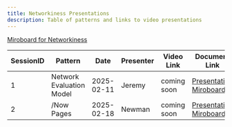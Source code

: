 ```yaml
---
title: Networkiness Presentations
description: Table of patterns and links to video presentations
---
```

[Miroboard for Networkiness](https://miro.com/app/board/uXjVLsMw_H4=/)

| SessionID | Pattern                         | Date       | Presenter | Video Link                                                                                           | Document Link                                                                                                                                                        |
| --------- | ------------------------------- | ---------- | --------- | ---------------------------------------------------------------------------------------------------- | -------------------------------------------------------------------------------------------------------------------------------------------------------------------- |
| 1         | Network Evaluation Model        | 2025-02-11 | Jeremy   |       coming soon        |      [Presentation Miroboard](https://miro.com/app/board/uXjVLsMw_H4=/?moveToWidget=3458764616788731651&cot=14)                                          
| 2         | /Now Pages        | 2025-02-18 | Newman   |       coming soon        |      [Presentation Miroboard](https://miro.com/app/board/uXjVLsMw_H4=/?moveToWidget=3458764617537093248&cot=14)                                          